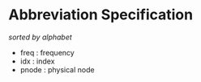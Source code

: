 Abbreviation Specification
======

*sorted by alphabet*

* freq : frequency
* idx : index
* pnode : physical node


